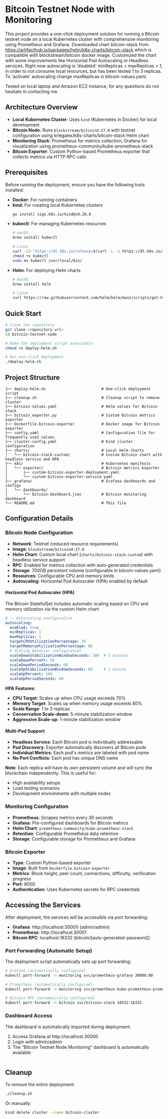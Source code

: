 # Bitcoin Testnet Node with Monitoring

This project provides a one-click deployment solution for running a Bitcoin testnet node on a local Kubernetes cluster with comprehensive monitoring using Prometheus and Grafana. Downloaded chart bitcoin-stack from https://artifacthub.io/packages/helm/k8s-charts/bitcoin-stack
which is compatible with blockstream/bitcoin docker image. 
Customized the chart with some improvements like Horizontal Pod Autoscaling or Headless services.
Right now autoscaling is 'disabled' minReplicas = maxReplicas = 1, in order to not consume local resources, but has been tested 1 to 3 replicas. To 'activate' autoscaling change maxReplicas in bitcoin-values.yaml.

Tested on local laptop and Amazon EC2 instance, for any questions do not hesitate in contacting me.
## Architecture Overview

- **Local Kubernetes Cluster**: Uses `kind` (Kubernetes in Docker) for local development
- **Bitcoin Node**: Runs `blockstream/bitcoind:27.0` with testnet configuration using kriegalex/k8s-charts/bitcoin-stack Helm chart
- **Monitoring Stack**: Prometheus for metrics collection, Grafana for visualization using prometheus-community/kube-prometheus-stack
- **Bitcoin Exporter**: Custom Python-based Prometheus exporter that collects metrics via HTTP RPC calls

## Prerequisites

Before running the deployment, ensure you have the following tools installed:

- **Docker**: For running containers
- **kind**: For creating local Kubernetes clusters
  ```bash
  go install sigs.k8s.io/kind@v0.20.0
  ```
- **kubectl**: For managing Kubernetes resources
  ```bash
  # macOS
  brew install kubectl
  
  # Linux
  curl -LO "https://dl.k8s.io/release/$(curl -L -s https://dl.k8s.io/release/stable.txt)/bin/linux/amd64/kubectl"
  chmod +x kubectl
  sudo mv kubectl /usr/local/bin/
  ```
- **Helm**: For deploying Helm charts
  ```bash
  # macOS
  brew install helm
  
  # Linux
  curl https://raw.githubusercontent.com/helm/helm/main/scripts/get-helm-3 | bash
  ```

## Quick Start

```bash
# Clone the repository
git clone <repository-url>
cd bitcoin-testnet-node

# Make the deployment script executable
chmod +x deploy-helm.sh

# Run one-click deployment
./deploy-helm.sh
```

## Project Structure

```
├── deploy-helm.sh                         # One-click deployment script
├── cleanup.sh                             # Cleanup script to remove cluster
├── bitcoin-values.yaml                    # Helm values for Bitcoin stack
├── bitcoin_exporter.py                    # Custom Bitcoin metrics exporter
├── Dockerfile.bitcoin-exporter            # Docker image for Bitcoin exporter
├── config.yaml                            # Configuration file for frequently used values
├── cluster-config.yaml                    # Kind cluster configuration
├── charts/                                # Local Helm charts
│   └── bitcoin-stack-custom/              # Custom Bitcoin chart with headless service and HPA
├── k8s/                                   # Kubernetes manifests
│   └── exporter/                          # Bitcoin metrics exporter
│       ├── custom-bitcoin-exporter-deployment.yaml
│       └── custom-bitcoin-exporter-service.yaml
├── grafana/                               # Grafana dashboards and configs
│   └── dashboards/
│       └── bitcoin-dashboard.json         # Bitcoin monitoring dashboard
└── README.md                              # This file
```

## Configuration Details

### Bitcoin Node Configuration
- **Network**: Testnet (reduced resource requirements)
- **Image**: `blockstream/bitcoind:27.0`
- **Helm Chart**: Custom local chart (`charts/bitcoin-stack-custom`) with headless service support
- **RPC**: Enabled for metrics collection with auto-generated credentials
- **Storage**: 700GB persistent volume (configurable in bitcoin-values.yaml)
- **Resources**: Configurable CPU and memory limits
- **Autoscaling**: Horizontal Pod Autoscaler (HPA) enabled by default

#### Horizontal Pod Autoscaler (HPA)
The Bitcoin StatefulSet includes automatic scaling based on CPU and memory utilization via the custom Helm chart:

```yaml
# -- Autoscaling configuration
autoscaling:
  enabled: true
  minReplicas: 1
  maxReplicas: 1
  targetCPUUtilizationPercentage: 70
  targetMemoryUtilizationPercentage: 80
  # Scaling behavior configuration
  scaleDownStabilizationWindowSeconds: 300  # 5 minutes
  scaleDownPercent: 50
  scaleDownPeriodSeconds: 60
  scaleUpStabilizationWindowSeconds: 60     # 1 minute
  scaleUpPercent: 100
  scaleUpPeriodSeconds: 60
```

**HPA Features:**
- **CPU Target**: Scales up when CPU usage exceeds 70%
- **Memory Target**: Scales up when memory usage exceeds 80%
- **Scale Range**: 1 to 3 replicas
- **Conservative Scale-down**: 5-minute stabilization window
- **Aggressive Scale-up**: 1-minute stabilization window

#### Multi-Pod Support
- **Headless Service**: Each Bitcoin pod is individually addressable
- **Pod Discovery**: Exporter automatically discovers all Bitcoin pods
- **Individual Metrics**: Each pod's metrics are labeled with pod name
- **No Port Conflicts**: Each pod has unique DNS name

**Note**: Each replica will have its own persistent volume and will sync the blockchain independently. This is useful for:
- High availability setups
- Load testing scenarios
- Development environments with multiple nodes

### Monitoring Configuration
- **Prometheus**: Scrapes metrics every 30 seconds
- **Grafana**: Pre-configured dashboards for Bitcoin metrics
- **Helm Chart**: `prometheus-community/kube-prometheus-stack`
- **Retention**: Configurable Prometheus data retention
- **Storage**: Configurable storage for Prometheus and Grafana

### Bitcoin Exporter
- **Type**: Custom Python-based exporter
- **Image**: Built from `Dockerfile.bitcoin-exporter`
- **Metrics**: Block height, peer count, connections, difficulty, verification progress
- **Port**: 8000
- **Authentication**: Uses Kubernetes secrets for RPC credentials


## Accessing the Services

After deployment, the services will be accessible via port forwarding:

- **Grafana**: http://localhost:30000 (admin/admin)
- **Prometheus**: http://localhost:30001
- **Bitcoin RPC**: localhost:18332 (bitcoin/[auto-generated-password])

### Port Forwarding (Automatic Setup)

The deployment script automatically sets up port forwarding:

```bash
# Grafana (automatically configured)
kubectl port-forward -n monitoring svc/prometheus-grafana 30000:80

# Prometheus (automatically configured)
kubectl port-forward -n monitoring svc/prometheus-kube-prometheus-prometheus 30001:9090

# Bitcoin RPC (automatically configured)
kubectl port-forward -n bitcoin svc/bitcoin-stack 18332:18332
```

### Dashboard Access
The dashboard is automatically imported during deployment:

1. Access Grafana at http://localhost:30000
2. Login with admin/admin
3. The "Bitcoin Testnet Node Monitoring" dashboard is automatically available
   ```

## Cleanup

To remove the entire deployment:

```bash
./cleanup.sh
```

Or manually:

```bash
kind delete cluster --name bitcoin-cluster
```